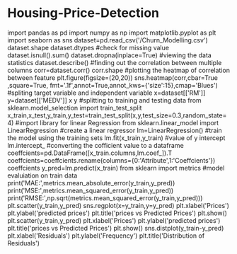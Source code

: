 # Housing-Price-Detection
import pandas as pd
import numpy as np
import matplotlib.pyplot as plt
import seaborn as sns
dataset=pd.read_csv('/Churn_Modelling.csv')
dataset.shape
dataset.dtypes
#check for missing value
dataset.isnull().sum()
dataset.dropna(inplace=True)
#viewing the data statistics
dataset.describe()
#finding out the correlation between multiple columns
corr=dataset.corr()
corr.shape
#plotting the heatmap of correlation between feature
plt.figure(figsize=(20,20))
sns.heatmap(corr,cbar=True ,square=True, fmt='.1f',annot=True,annot_kws={'size':15},cmap='Blues')
#spliting target variable and independent variable
x=dataset[['RM']]
y=dataset[['MEDV']]
x
y
#splitting to training and testing data
from sklearn.model_selection import train_test_split
x_train,x_test,y_train,y_test=train_test_split(x,y,test_size=0.3,random_state=4)
#import library for linear Regression
from sklearn.linear_model import LinearRegression
#create a linear regressor
lm=LinearRegression()
#train the model using the training sets
lm.fit(x_train,y_train)
#value of y intercept
lm.intercept_
#converting the cofficient value to a dataframe
coeffcients=pd.DataFrame([x_train.columns,lm.coef_]).T
coeffcients=coeffcients.rename(columns={0:'Attribute',1:'Coeffcients'})
coeffcients
y_pred=lm.predict(x_train)
from sklearn import metrics
#model evaluiation on train data
print('MAE:',metrics.mean_absolute_error(y_train,y_pred))
print('MSE:',metrics.mean_squared_error(y_train,y_pred))
print('RMSE:',np.sqrt(metrics.mean_squared_error(y_train,y_pred)))
plt.scatter(y_train,y_pred)
sns.regplot(x=y_train,y=y_pred)
plt.xlabel('Prices')
plt.ylabel('predicted prices')
plt.title('prices vs Predicted Prices')
plt.show()
plt.scatter(y_train,y_pred)
plt.xlabel('Prices')
plt.ylabel('predicted prices')
plt.title('prices vs Predicted Prices')
plt.show()
sns.distplot(y_train-y_pred)
plt.xlabel('Residuals')
plt.ylabel('Frequency')
plt.title('Distribution of Residuals')
